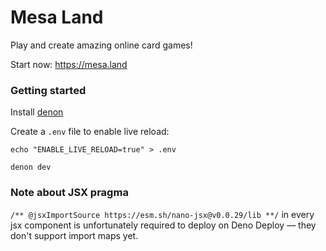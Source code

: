 # Mesa Land 

Play and create amazing online card games!

Start now: https://mesa.land

### Getting started

Install [denon](https://deno.land/x/denon@2.5.0)

Create a `.env` file to enable live reload: 

`echo "ENABLE_LIVE_RELOAD=true" > .env`

`denon dev`

### Note about JSX pragma

`/** @jsxImportSource https://esm.sh/nano-jsx@v0.0.29/lib **/` in every jsx component is unfortunately required to deploy on Deno Deploy — they don't support import maps yet. 
